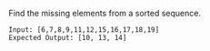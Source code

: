 Find the missing elements from a sorted sequence.

```
Input: [6,7,8,9,11,12,15,16,17,18,19]
Expected Output: [10, 13, 14]
``` 
